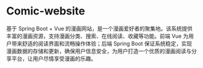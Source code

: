 # Comic-website
基于 Spring Boot + Vue 的漫画网站，是一个漫画爱好者的聚集地。该系统提供丰富的漫画资源，支持漫画分类、搜索、在线阅读、收藏等功能。前端 Vue 为用户带来舒适的阅读界面和流畅操作体验；后端 Spring Boot 保证系统稳定，实现漫画数据的存储和更新，确保用户信息安全，为用户打造一个优质的漫画阅读与分享平台，让用户尽情享受漫画的乐趣。
